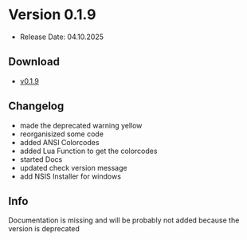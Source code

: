# Version 0.1.9
- Release Date: 04.10.2025

## Download
- [v0.1.9](https://github.com/ShadowDara/LuaAPI-Rust/releases/tag/v0.1.9)

## Changelog
- made the deprecated warning yellow
- reorganisized some code
- added ANSI Colorcodes
- added Lua Function to get the colorcodes
- started Docs
- updated check version message
- add NSIS Installer for windows

## Info
Documentation is missing and will be probably not added because the version is deprecated
